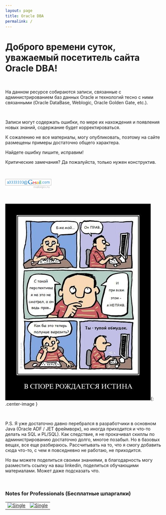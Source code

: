 ```yaml
---
layout: page
title: Oracle DBA
permalink: /
---
```


# Доброго времени суток, уважаемый посетитель сайта Oracle DBA!

<br/>

На данном ресурсе собираются записи, связанные с администрированием баз данных Oracle и технологий тесно с ними связанными (Oracle DataBase, Weblogic, Oracle Golden Gate, etc.).

<br/>

Записи могут содержать ошибки, по мере их нахождения и появления новых знаний, содержание будет корректироваться.

К сожалению не все материалы, могу опубликовать, поэтому на сайте размещены примеры достаточно общего характера.

Найдете ошибку пишите, исправим!

Критические замечания? Да пожалуйста, только нужен конструктив.

<br/>

![Marley](/img/a3333333mail.gif 'Marley')

<br/>

![Oracle DBA](/img/kritika.jpg 'Oracle DBA'){: .center-image }

<br/>

P.S. Я уже достаточно давно перебрался в разработчики в основном Java (Oracle ADF / JET фреймворк), но иногда приходится и что-то делать на SQL и PL/SQL). Как следствие, я не прокачивал скиллы по администрированию достаточно долго, многое позабыл. Но в базовых вещах, все еще разбираюсь. Рассчитывать на то, что я смогу добавить сюда что-то, с чем я повседневно не работаю, не приходится.

Но вы можете поделиться своими знаниями, в благодарность могу разместить ссылку на ваш linkedin, поделиться обучающими материалами. Может даже подсказать что.

<br/>

### Notes for Professionals (Бесплатные шпаргалки)

<div align="center">

<table>

<tr>
<td>

 <a href="https://goalkicker.com/OracleDatabaseBook/">
    <img src="https://goalkicker.com/OracleDatabaseBook/OracleDatabaseGrow.png" border="0" alt="Single"></a>

</td>
<td>

  <a href="https://goalkicker.com/SQLBook/">
    <img src="https://goalkicker.com/SQLBook/SQLGrow.png" border="0" alt="Single"></a>

</td>
</tr>

</table>

</div>
